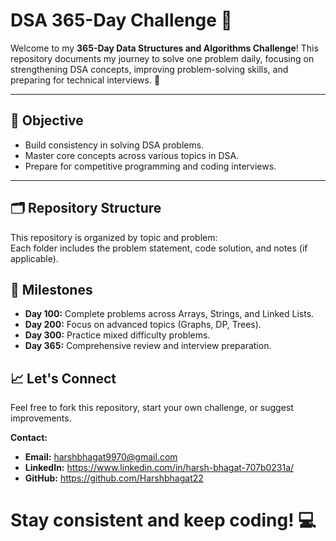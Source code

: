 # DSA 365-Day Challenge 🚀

Welcome to my **365-Day Data Structures and Algorithms Challenge**! This repository documents my journey to solve one problem daily, focusing on strengthening DSA concepts, improving problem-solving skills, and preparing for technical interviews. 🌟  

---

## 📌 Objective  
- Build consistency in solving DSA problems.  
- Master core concepts across various topics in DSA.  
- Prepare for competitive programming and coding interviews.  

---

## 🗂️ Repository Structure  
This repository is organized by topic and problem:  
Each folder includes the problem statement, code solution, and notes (if applicable).


## 🎯 Milestones  
- **Day 100:** Complete problems across Arrays, Strings, and Linked Lists.  
- **Day 200:** Focus on advanced topics (Graphs, DP, Trees).  
- **Day 300:** Practice mixed difficulty problems.  
- **Day 365:** Comprehensive review and interview preparation.


## 📈 Let's Connect  
Feel free to fork this repository, start your own challenge, or suggest improvements.  

**Contact:**  
- **Email:** harshbhagat9970@gmail.com  
- **LinkedIn:** https://www.linkedin.com/in/harsh-bhagat-707b0231a/ 
- **GitHub:** https://github.com/Harshbhagat22

# Stay consistent and keep coding! 💻
